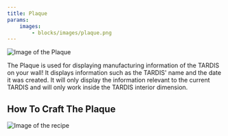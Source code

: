 ```yaml
---
title: Plaque
params:
    images:
        - blocks/images/plaque.png
---
```


![Image of the Plaque](./images/plaque.png)

The Plaque is used for displaying manufacturing information of the TARDIS on your wall! It displays information such as the TARDIS' name and the date it was created. It will only display the information relevant to the current TARDIS and will only work inside the TARDIS interior dimension.

## How To Craft The Plaque

![Image of the recipe](./images/plaque/recipe.png)

